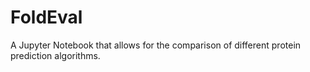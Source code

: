 # FoldEval

A Jupyter Notebook that allows for the comparison of different protein prediction algorithms.
